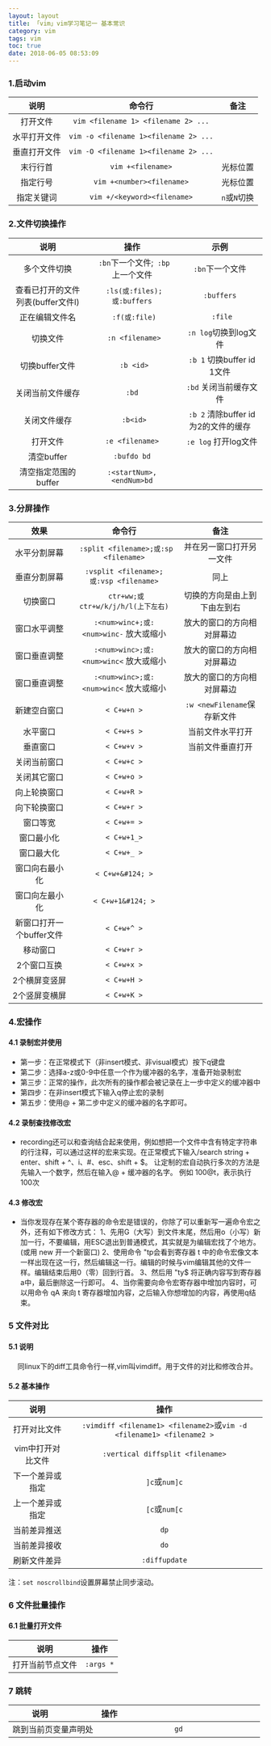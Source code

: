 ```yaml
---
layout: layout
title: 「vim」vim学习笔记一 基本常识
category: vim
tags: vim
toc: true
date: 2018-06-05 08:53:09
---
```

### 1.启动vim
| 说明         | 命令行                                | 备注         |
| :---:        | :---:                                 | :---:        |
| 打开文件     | `vim <filename 1> <filename 2> ...`   |              |
| 水平打开文件 | `vim -o <filename 1><filename 2> ...` |              |
| 垂直打开文件 | `vim -O <filename 1><filename 2> ...` |              |
| 末行行首     | `vim +<filename>`                     | 光标位置     |
| 指定行号     | `vim +<number><filename>`             | 光标位置     |
| 指定关键词   | `vim +/<keyword><filename>`           | `n`或`N`切换 |

<!--more-->
### 2.文件切换操作
| 说明                              | 操作                              | 示例                                  |
| :---:                             | :---:                             | :---:                                 |
| 多个文件切换                      | ` :bn`下一个文件;` :bp`上一个文件 | `:bn`下一个文件                       |
| 查看已打开的文件列表(buffer文件l) | ` :ls(或:files);或:buffers`       | `:buffers`                            |
| 正在编辑文件名                    | ` :f(或:file)`                    | ` :file`                              |
| 切换文件                          | ` :n <filename>`                  | ` :n log`切换到log文件                |
| 切换buffer文件                    | ` :b <id>`                        | ` :b 1` 切换buffer id 1文件           |
| 关闭当前文件缓存                  | `:bd`                             | ` :bd` 关闭当前缓存文件               |
| 关闭文件缓存                      | ` :b<id>`                         | ` :b 2` 清除buffer id 为2的文件的缓存 |
| 打开文件                          | `:e <filename>`                   | ` :e log` 打开log文件                 |
| 清空buffer                        | `:bufdo bd`                       |                                       |
| 清空指定范围的buffer              | `:<startNum>,<endNum>bd`          |                   &emsp;                    |


### 3.分屏操作
| 效果                     | 命令行                                   | 备注                         |
| :---:                    | :---:                                    | :---:                        |
| 水平分割屏幕             | ` :split <filename>;或:sp <filename>`    | 并在另一窗口打开另一文件     |
| 垂直分割屏幕             | ` :vsplit <filename>;或:vsp <filename> ` | 同上                         |
| 切换窗口                 | ` ctr+ww;或ctr+w/k/j/h/l(上下左右)`      | 切换的方向是由上到下由左到右 |
| 窗口水平调整             | `:<num>winc+;或:<num>winc-` 放大或缩小   | 放大的窗口的方向相对屏幕边   |
| 窗口垂直调整             | `:<num>winc>;或:<num>winc<` 放大或缩小   | 放大的窗口的方向相对屏幕边   |
| 窗口垂直调整             | `:<num>winc>;或:<num>winc<` 放大或缩小   | 放大的窗口的方向相对屏幕边   |
| 新建空白窗口             | `< C+w+n >`                                | `:w <newFilename`保存新文件  |
| 水平窗口                 | `< C+w+s >`                                | 当前文件水平打开             |
| 垂直窗口                 | `< C+w+v >`                                | 当前文件垂直打开             |
| 关闭当前窗口             | `< C+w+c >`                                |                              |
| 关闭其它窗口             | `< C+w+o >`                                |                              |
| 向上轮换窗口             | `< C+w+R >`                                |                              |
| 向下轮换窗口             | `< C+w+r >`                                |                              |
| 窗口等宽                 | `< C+w+= >`                                |                              |
| 窗口最小化               | `< C+w+1_>`                               |                              |
| 窗口最大化               | `< C+w+_ >`                                |                              |
| 窗口向右最小化           | `< C+w+&#124; >`                            |                              |
| 窗口向左最小化           | `< C+w+1&#124; >`                           |                              |
| 新窗口打开一个buffer文件 | `< C+w+^ >`                                  |                              |
| 移动窗口                 | `< C+w+r >`                                  |                              |
| 2个窗口互换              | `< C+w+x >`                                  |                              |
| 2个横屏变竖屏            | `< C+w+H >`                                  |                              |
| 2个竖屏变横屏            | `< C+w+K >`                                  |                            &emsp;  |

### 4.宏操作
#### 4.1 录制宏并使用
* 第一步：在正常模式下（非insert模式、非visual模式）按下q键盘
* 第二步：选择a-z或0-9中任意一个作为缓冲器的名字，准备开始录制宏
* 第三步：正常的操作，此次所有的操作都会被记录在上一步中定义的缓冲器中
* 第四步：在非insert模式下输入q停止宏的录制
* 第五步：使用@ + 第二步中定义的缓冲器的名字即可。  

#### 4.2 录制查找修改宏
* recording还可以和查询结合起来使用，例如想把一个文件中含有特定字符串的行注释，可以通过这样的宏来实现。在正常模式下输入/search string + enter、shift + ^、i、#、esc、shift + $。
让定制的宏自动执行多次的方法是先输入一个数字，然后在输入@ + 缓冲器的名字。 例如 100@t，表示执行100次

#### 4.3 修改宏
* 当你发现存在某个寄存器的命令宏是错误的，你除了可以重新写一遍命令宏之外，还有如下修改方式： 1、先用G（大写）到文件末尾，然后用o（小写）新加一行，不要编辑，用ESC退出到普通模式，其实就是为编辑宏找了个地方。(或用 new 开一个新窗口) 2、使用命令 "tp会看到寄存器 t 中的命令宏像文本一样出现在这一行，然后编辑这一行。编辑的时候与vim编辑其他的文件一样。编辑结束后用0（零）回到行首。 3、然后用 "ty$ 将正确内容写到寄存器a中，最后删除这一行即可。 4、当你需要向命令宏寄存器中增加内容时，可以用命令 qA 来向 t 寄存器增加内容，之后输入你想增加的内容，再使用q结束。

### 5 文件对比
#### 5.1 说明
&emsp; 同linux下的diff工具命令行一样,vim叫vimdiff。用于文件的对比和修改合并。
#### 5.2 基本操作
| 说明              | 操作                                                                  |
| :-:               | :-:                                                                   |
| 打开对比文件      | `:vimdiff <filename1> <filename2>`或`vim -d <filename1> <filename2 >` |
| vim中打开对比文件 | `:vertical diffsplit <filename>`                                      |
| 下一个差异或指定  | `]c`或`num]c`                                                         |
| 上一个差异或指定  | `[c`或`num[c`                                                         |
| 当前差异推送      | `dp`                                                                  |
| 当前差异接收      | `do`                                                                  |
| 刷新文件差异      | `:diffupdate`                                                         |


注：`set noscrollbind`设置屏幕禁止同步滚动。

### 6 文件批量操作
#### 6.1 批量打开文件
| 说明             | 操作      |
| :-:              | :-:       |
| 打开当前节点文件 | `:args *` |

### 7 跳转

 |说明              | 操作                                                                  |
| :-:               | :-:                                                                   |
| 跳到当前页变量声明处 | `gd` |
